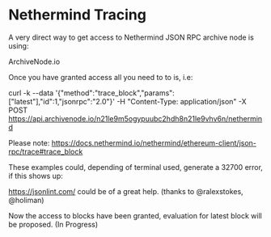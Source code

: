 # Nethermind Tracing

A very direct way to get access to Nethermind JSON RPC archive node is using: 

ArchiveNode.io

Once you have granted access all you need to to is, i.e:

curl -k --data '{"method":"trace_block","params":["latest"],"id":1,"jsonrpc":"2.0"}' -H "Content-Type: application/json" -X POST https://api.archivenode.io/n21le9m5ogypuubc2hdh8n21le9vhv6n/nethermind


Please note: https://docs.nethermind.io/nethermind/ethereum-client/json-rpc/trace#trace_block

These examples could, depending of terminal used, generate a 32700 error, if this shows up:

https://jsonlint.com/
could be of a great help. (thanks to @ralexstokes, @holiman)

Now the access to blocks have been granted, evaluation for latest block will be proposed. (In Progress)

